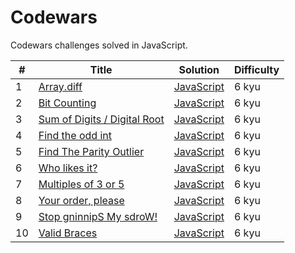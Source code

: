 # Codewars

Codewars challenges solved in JavaScript.

| #   | Title                                                                                  | Solution                                    | Difficulty |
| --- | -------------------------------------------------------------------------------------- | ------------------------------------------- | ---------- |
| 1   | [Array.diff](https://www.codewars.com/kata/523f5d21c841566fde000009)                   | [JavaScript](./challenges/array-diff.js)    | 6 kyu      |
| 2   | [Bit Counting](https://www.codewars.com/kata/526571aae218b8ee490006f4)                 | [JavaScript](./challenges/count-bits.js)    | 6 kyu      |
| 3   | [Sum of Digits / Digital Root](https://www.codewars.com/kata/541c8630095125aba6000c00) | [JavaScript](./challenges/digital-root.js)  | 6 kyu      |
| 4   | [Find the odd int](https://www.codewars.com/kata/54da5a58ea159efa38000836)             | [JavaScript](./challenges/find-odd.js)      | 6 kyu      |
| 5   | [Find The Parity Outlier](https://www.codewars.com/kata/5526fc09a1bbd946250002dc)      | [JavaScript](./challenges/find-outliner.js) | 6 kyu      |
| 6   | [Who likes it?](https://www.codewars.com/kata/5266876b8f4bf2da9b000362)                | [JavaScript](./challenges/likes.js)         | 6 kyu      |
| 7   | [Multiples of 3 or 5](https://www.codewars.com/kata/514b92a657cdc65150000006)          | [JavaScript](./challenges/multiples-of.js)  | 6 kyu      |
| 8   | [Your order, please](https://www.codewars.com/kata/55c45be3b2079eccff00010f)           | [JavaScript](./challenges/order.js)         | 6 kyu      |
| 9   | [Stop gninnipS My sdroW!](https://www.codewars.com/kata/5264d2b162488dc400000001)      | [JavaScript](./challenges/spin-words.js)    | 6 kyu      |
| 10  | [Valid Braces](https://www.codewars.com/kata/5277c8a221e209d3f6000b56)                 | [JavaScript](./challenges/valid-braces.js)  | 6 kyu      |
